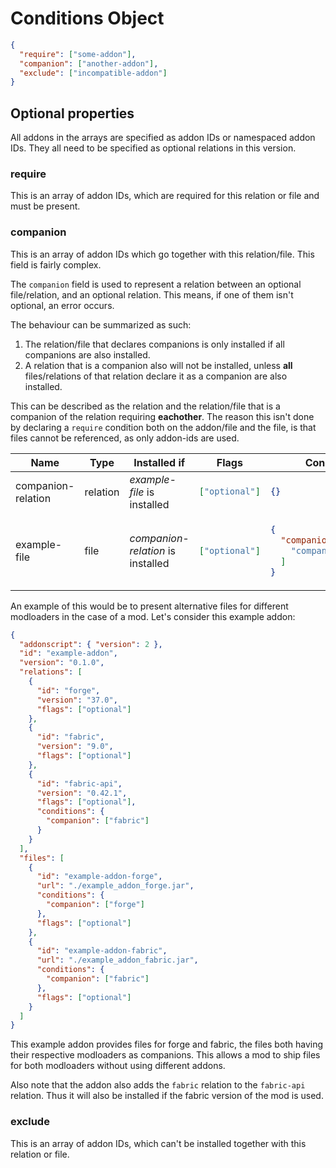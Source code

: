 # Conditions Object

```json
{
  "require": ["some-addon"],
  "companion": ["another-addon"],
  "exclude": ["incompatible-addon"]
}
```

## Optional properties

All addons in the arrays are specified as addon IDs or namespaced addon IDs. They all need to be specified
as optional relations in this version.

### require

This is an array of addon IDs, which are required for this relation or file and must be present.

### companion

This is an array of addon IDs which go together with this relation/file.
This field is fairly complex.

The `companion` field is used to represent a relation between an optional file/relation, and an optional relation.
This means, if one of them isn't optional, an error occurs.

The behaviour can be summarized as such:

1. The relation/file that declares companions is only installed if all companions are also installed.
2. A relation that is a companion also will not be installed, unless **all** files/relations of that
   relation declare it as a companion are also installed.

This can be described as the relation and the relation/file that is a companion of the relation requiring **eachother**.
The reason this isn't done by declaring a `require` condition both on the addon/file and the file, is that files
cannot be referenced, as only addon-ids are used.

<!--this table has to be in HTML and without indentation to allow markdown code blocks-->
<table>
<thead>
<tr>
<th>Name</th>
<th>Type</th>
<th>Installed if</th>
<th>Flags</th>
<th>Conditions</th>
</tr>
</thead>
<tbody>
<tr>
<td>companion-relation</td>
<td>relation</td>
<td><em>example-file</em> is installed</td>
<td>

```json
["optional"]
```

</td>
<td>

```json
{}
```

</td>
</tr>
<tr>
<td>example-file</td>
<td>file</td>
<td><em>companion-relation</em> is installed</td>
<td>

```json
["optional"]
```

</td>
<td>

<!-- prettier-ignore -->
```json
{
  "companion": [
    "companion-relation"
  ]
}
```

</td>
</tr>
</tbody>
</table>

An example of this would be to present alternative files for different modloaders in the case of a mod.
Let's consider this example addon:

```json
{
  "addonscript": { "version": 2 },
  "id": "example-addon",
  "version": "0.1.0",
  "relations": [
    {
      "id": "forge",
      "version": "37.0",
      "flags": ["optional"]
    },
    {
      "id": "fabric",
      "version": "9.0",
      "flags": ["optional"]
    },
    {
      "id": "fabric-api",
      "version": "0.42.1",
      "flags": ["optional"],
      "conditions": {
        "companion": ["fabric"]
      }
    }
  ],
  "files": [
    {
      "id": "example-addon-forge",
      "url": "./example_addon_forge.jar",
      "conditions": {
        "companion": ["forge"]
      },
      "flags": ["optional"]
    },
    {
      "id": "example-addon-fabric",
      "url": "./example_addon_fabric.jar",
      "conditions": {
        "companion": ["fabric"]
      },
      "flags": ["optional"]
    }
  ]
}
```

This example addon provides files for forge and fabric, the files both having their
respective modloaders as companions. This allows a mod to ship files for both modloaders
without using different addons.

Also note that the addon also adds the `fabric` relation to the `fabric-api` relation.
Thus it will also be installed if the fabric version of the mod is used.

### exclude

This is an array of addon IDs, which can't be installed together with this relation or file.

